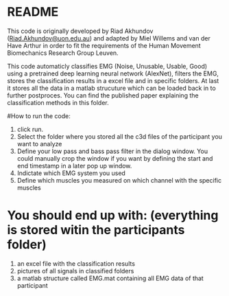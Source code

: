 # README #

This code is originally developed by Riad Akhundov (Riad.Akhundov@uon.edu.au) and adapted by Miel Willems and van der Have Arthur in order to fit the requirements of the Human Movement Biomechanics Research Group Leuven. 

This code automaticly classifies EMG (Noise, Unusable, Usable, Good) using a pretrained deep learning neural network (AlexNet), filters the EMG, stores the classification results in a excel file and in specific folders. At last it stores all the data in a 
matlab strucuture which can be loaded back in to further postproces. You can find the published paper explaining the classification methods in this folder. 

#How to run the code: 
1) click run. 
2) Select the folder where you stored all the c3d files of the participant you want to analyze
3) Define your low pass and bass pass filter in the dialog window. You could manually crop the window if you want by defining the start and end timestamp in a later pop up window.
4) Indictate which EMG system you used
5) Define which muscles you measured on which channel with the specific muscles

# You should end up with: (everything is stored witin the participants folder)
1) an excel file with the classification results
2) pictures of all signals in classified folders 
3) a matlab structure called EMG.mat containing all EMG data of that participant

